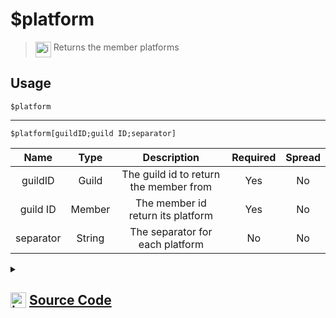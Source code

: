 # $platform
> <img align="top" src="https://upload.wikimedia.org/wikipedia/commons/thumb/e/e4/Infobox_info_icon.svg/160px-Infobox_info_icon.svg.png?20150409153300" alt="image" width="25" height="auto"> Returns the member platforms
## Usage
```
$platform
```
---
```
$platform[guildID;guild ID;separator]
```
| Name | Type | Description | Required | Spread
| :---: | :---: | :---: | :---: | :---: |
guildID | Guild | The guild id to return the member from | Yes | No
guild ID | Member | The member id return its platform | Yes | No
separator | String | The separator for each platform | No | No
<details>
<summary>
    
## <img align="top" src="https://cdn4.iconfinder.com/data/icons/iconsimple-logotypes/512/github-512.png" alt="image" width="25" height="auto">  [Source Code](https://github.com/tryforge/ForgeScript-V2/blob/main/src/native/platform.ts)
    
</summary>
    
```ts
import { ArgType, NativeFunction, Return } from "../structures"

export default new NativeFunction({
    name: "$platform",
    version: "1.0.0",
    description: "Returns the member platforms",
    brackets: false,
    unwrap: true,
    args: [
        {
            
            name: "guildID",
            description: "The guild id to return the member from",
            rest: false,
            type: ArgType.Guild,
            required: true
        },
        {
            name: "guild ID",
            description: "The member id return its platform",
            rest: false,
            type: ArgType.Member,
            pointer: 0,
            required: true
        },
        {
            name: "separator",
            description: "The separator for each platform",
            rest: false,
            type: ArgType.String
        }
    ],
    execute(ctx, [ guild, member, sep ]) {
        return Return.success(
            Object.keys((member ?? ctx.member)?.presence?.clientStatus ?? {}).join(sep || ", ")
        )
    }
})
```
    
</details>